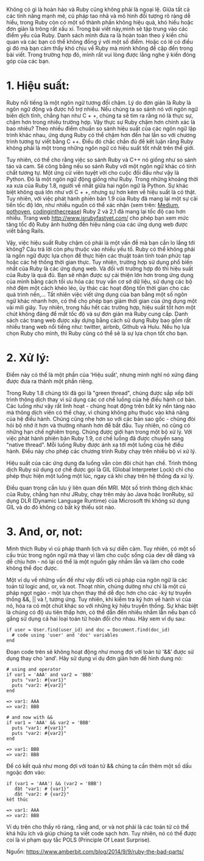 Không có gì là hoàn hảo và Ruby cũng không phải là ngoại lệ. Giữa tất cả các tính năng mạnh mẽ, cú pháp tao nhã và mô hình đối tượng rõ ràng dễ hiểu, trong Ruby còn có một số thành phần không hiệu quả, khó hiểu hoặc đơn giản là trông rất xấu xí. Trong bài viết này,mình sẽ tập trung vào các điểm yếu của Ruby. Danh sách mình đưa ra là hoàn toàn theo ý kiến chủ quan và các bạn có thể không đồng ý với một số điểm. Hoặc có lẽ có điều gì đó mà bạn cảm thấy khó chịu về Ruby mà mình không đề cập đến trong bài viết. Trong trường hợp đó, mình rất vui lòng được lắng nghe ý kiến đóng góp của các bạn.
# 1. Hiệu suất:
Ruby nổi tiếng là một ngôn ngữ tương đối chậm. Lý do đơn giản là Ruby là ngôn ngữ động và được hỗ trợ nhiều. Nếu chúng ta so sánh nó với ngôn ngữ biên dịch tĩnh, chẳng hạn như C + +, chúng ta sẽ tìm ra rằng nó là thực sự, chậm hơn trong nhiều trường hợp. Vậy thực sự Ruby chậm hơn chính xác là bao nhiêu? Theo nhiều điểm chuẩn so sánh hiệu suất của các ngôn ngữ lập trình khác nhau, ứng dụng Ruby có thể chậm hơn đến hai lần so với chương trình tương tự viết bằng C ++. Điều đó chắc chắn đủ để kết luận rằng Ruby không phải là một trong những ngôn ngữ có hiệu suất tốt nhất trên thế giới.

Tuy nhiên, có thể cho rằng việc so sánh Ruby và C++ nó giống như so sánh táo và cam. Sẽ công bằng nếu so sánh Ruby với một ngôn ngữ khác có tính chất tương tự. Một ứng cử viên tuyệt vời cho cuộc đối đầu như vậy là Python. Đó là một ngôn ngữ động giống như Ruby. Trong những khoảng thời xa xưa của Ruby 1.8, người về nhất giữa hai ngôn ngữ là Python. Sự khác biệt không quá lớn như với C + +, nhưng sự hơn kém về hiệu suất là có thật. Tuy nhiên, với việc phát hành phiên bản 1.9 của Ruby đã mang lại một sự cải tiến tốc độ lớn, như nhiều nguồn có thể xác nhận (xem trên: [Medium](https://medium.com/airbnb-engineering/upgrading-from-ree-1-8-7-to-ruby-1-9-3-c304e2493b34), [pothoven](http://blog.pothoven.net/2012/10/ruby-187-vs-193-performance.html), [codinginthecrease](https://www.codinginthecrease.com/news_article/show/156863)) Ruby 2 và 2,1 đã mang lại tốc độ cao hơn nhiều. Trang web http://www.isrubyfastyet.com/ cho phép bạn xem mức tăng tốc độ Ruby ảnh hưởng đến hiệu năng của các ứng dụng web được viết bằng Rails.

Vậy, việc hiệu suất Ruby chậm có phải là một vấn đề mà bạn cần lo lắng tới không? Câu trả lời còn phụ thuộc vào nhiều yếu tố. Ruby có thể không phải là ngôn ngữ được lựa chọn để thực hiện các thuật toán tính toán phức tạp hoặc các hệ thống thời gian thực. Tuy nhiên, trường hợp sử dụng phổ biến nhất của Ruby là các ứng dụng web. Và đối với trường hợp đó thì hiệu suất của Ruby là quá đủ. Bạn sẽ nhận được sự cải thiện lớn hơn trong ứng dụng của mình bằng cách tối ưu hóa các truy vấn cơ sở dữ liệu, sử dụng các bộ nhớ đệm một cách khéo léo, ủy thác các hoạt động tốn thời gian cho các quá trình nền,... Tất nhiên việc viết ứng dụng của bạn bằng một số ngôn ngữ khác nhanh hơn, có thể cho phép bạn giảm thời gian của ứng dụng một vài mili giây. Tuy nhiên, trong hầu hết các trường hợp, hiệu suất tốt hơn một chút không đáng để mất tốc độ và sự đơn giản mà Ruby cung cấp. Danh sách các trang web được xây dựng bằng cách sử dụng Ruby bao gồm rất nhiều trang web nổi tiếng như: twitter, airbnb, Github và Hulu. Nếu họ lựa chọn Ruby cho mình, thì Ruby cũng có thể sẽ là sự lựa chọn tốt cho bạn.
# 2. Xử lý:
Điểm này có thể là một phần của 'Hiệu suất', nhưng mình nghĩ nó xứng đáng được đưa ra thành một phần riêng.

Trong Ruby 1.8 chúng tôi đã gọi là "green thread", chúng được sắp xếp bởi trình thông dịch thay vì sử dụng các cơ chế luồng của hệ điều hành cơ bản. Các luồng như vậy rất linh hoạt - chúng hoạt động trên bất kỳ nền tảng nào mà thông dịch viên có thể chạy, vì chúng không phụ thuộc vào khả năng của hệ điều hành. Chúng cũng nhẹ hơn so với các bản sao gốc - chúng đòi hỏi bộ nhớ ít hơn và thường nhanh hơn để bắt đầu. Tuy nhiên, nó cũng có những hạn chế nghiêm trọng. Chúng được giới hạn trong một bộ xử lý.
Với việc phát hành phiên bản Ruby 1.9, cơ chế luồng đã được chuyển sang "native thread". Mỗi luồng Ruby được ánh xạ tới một luồng của hệ điều hành. Điều này cho phép các chương trình Ruby chạy trên nhiều bộ vi xử lý.

Hiệu suất của các ứng dụng đa luồng vẫn còn đôi chút hạn chế. Trình thông dịch Ruby sử dụng cơ chế được gọi là GIL (Global Interpreter Lock) chỉ cho phép thực hiện một luồng một lúc, ngay cả khi chạy trên hệ thống đa xử lý.

Điều quan trọng cần lưu ý liên quan đến MRI. Một số trình thông dịch khác của Ruby, chẳng hạn như JRuby, chạy trên máy ảo Java hoặc IronRuby, sử dụng DLR (Dynamic Language Runtime) của Microsoft thì không sử dụng GIL và do đó không có bất kỳ thiếu sót nào.

# 3. And, or, not:
Mình thích Ruby vì cú pháp thanh lịch và sự diễn cảm. Tuy nhiên, có một số cấu trúc trong ngôn ngữ mà thay vì làm cho cuộc sống của dev dễ dàng và dễ chịu hơn - nó lại có thể là một nguồn gây nhầm lẫn và làm cho code không thể đọc được.

Một ví dụ về những vấn đề như vậy đối với cú pháp của ngôn ngữ là các toán tử logic and, or, và not. Thoạt nhìn, chúng dường như chỉ là một cú pháp ngọt ngào - một lựa chọn thay thế dễ đọc hơn cho các -ký tự truyền thống &&, || và !, tương ứng. Tuy nhiên, khi kiểm tra kỹ hơn về hành vi của nó, hóa ra có một chút khác so với những ký hiệu truyền thống. Sự khác biệt là chúng có độ ưu tiên thấp hơn, có thể dẫn đến nhiều nhầm lẫn nếu bạn cố gắng sử dụng cả hai loại toán tử hoán đổi cho nhau.
Hãy xem ví dụ sau:
```
if user = User.find(user_id) and doc = Document.find(doc_id)
  # code using 'user' and 'doc' variables
end
```
Đoạn code trên sẽ không hoạt động như mong đợi với toán tử '&&' được sử dụng thay cho 'and'. Hãy sử dụng ví dụ đơn giản hơn để hình dung nó:
```
# using and operator
if var1 = 'AAA' and var2 = 'BBB'
  puts "var1: #{var1}"
  puts "var2: #{var2}"
end

=> var1: AAA
=> var2: BBB

# and now with &&
if var1 = 'AAA' && var2 = 'BBB'
  puts "var1: #{var1}"
  puts "var2: #{var2}"
end

=> var1: BBB
=> var2: BBB
```
Để có kết quả như mong đợi với toán tử && chúng ta cần thêm một số dấu ngoặc đơn vào:
```
if (var1 = 'AAA') && (var2 = 'BBB')
   đặt "var1: # {var1}"
   đặt "var2: # {var2}"
kết thúc

=> var1: AAA
=> var2: BBB
```
Ví dụ trên cho thấy rõ ràng, rằng and, or và not phải là các toán tử có thể khá hữu ích và giúp chúng ta viết code sạch hơn. Tuy nhiên, nó có thể được coi là vi phạm quy tắc POLS (Principle Of Least Surprise).

Nguồn: https://www.amberbit.com/blog/2014/9/9/ruby-the-bad-parts/